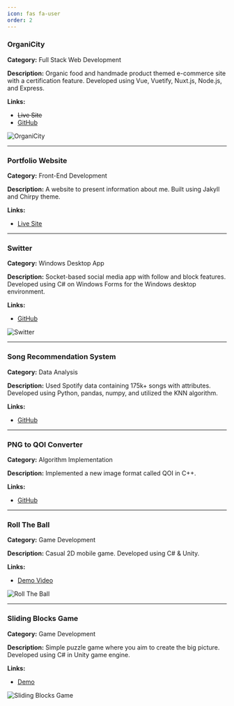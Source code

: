 ```yaml
---
icon: fas fa-user
order: 2
---
```


### OrganiCity
**Category:** Full Stack Web Development

**Description:** Organic food and handmade product themed e-commerce site with a certification feature. Developed using Vue, Vuetify, Nuxt.js, Node.js, and Express.

**Links:**
- ~~Live Site~~
- [GitHub](https://github.com/OrganiCity/organicity_public)

![OrganiCity](/assets/portfolio/organicity.jpg)

---

### Portfolio Website
**Category:** Front-End Development

**Description:** A website to present information about me. Built using Jakyll and Chirpy theme.

**Links:**
- [Live Site](https://alytarik.github.io)

---

### Switter
**Category:** Windows Desktop App

**Description:** Socket-based social media app with follow and block features. Developed using C# on Windows Forms for the Windows desktop environment.

**Links:**
- [GitHub](https://github.com/cs408project19/Switter)

![Switter](/assets/portfolio/switter.jpg)

---

### Song Recommendation System
**Category:** Data Analysis

**Description:** Used Spotify data containing 175k+ songs with attributes. Developed using Python, pandas, numpy, and utilized the KNN algorithm.

**Links:**
- [GitHub](https://github.com/kaanatmacaa/spotify_recommendation_system)

---

### PNG to QOI Converter
**Category:** Algorithm Implementation

**Description:** Implemented a new image format called QOI in C++.

**Links:**
- [GitHub](https://github.com/alytarik/png2qoi)


---

### Roll The Ball
**Category:** Game Development

**Description:** Casual 2D mobile game. Developed using C# & Unity.

**Links:**
- [Demo Video](https://www.youtube.com/watch?v=kBMOO_YP8HQ)

![Roll The Ball](/assets/portfolio/roll-the-ball.png)

---

### Sliding Blocks Game
**Category:** Game Development

**Description:** Simple puzzle game where you aim to create the big picture. Developed using C# in Unity game engine.

**Links:**
- [Demo](https://alytarik.github.io/SlidingBlocksGame/)

![Sliding Blocks Game](/assets/portfolio/sliding-blocks.png)
